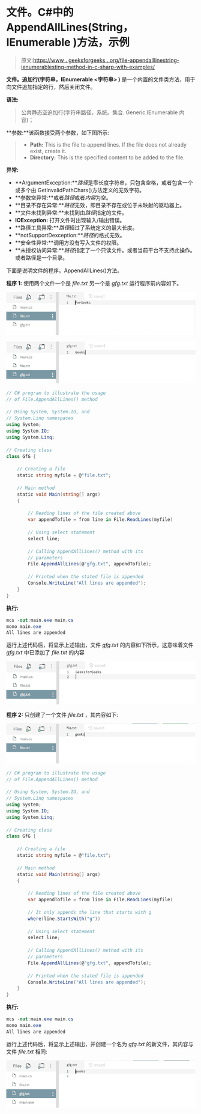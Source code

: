 # 文件。C#中的 AppendAllLines(String，IEnumerable <string>)方法，示例</string>

> 原文:[https://www . geeksforgeeks . org/file-appendalllinestring-ienumerablesting-method-in-c-sharp-with-examples/](https://www.geeksforgeeks.org/file-appendalllinesstring-ienumerablestring-method-in-c-sharp-with-examples/)

**文件。追加行(字符串，IEnumerable <字符串> )** 是一个内置的文件类方法，用于向文件追加指定的行，然后关闭文件。

**语法:**

> 公共静态空追加行(字符串路径，系统。集合. Generic.IEnumerable <string>内容)；</string>

**参数:**该函数接受两个参数，如下图所示:

> *   **Path:** This is the file to append lines. If the file does not already exist, create it.
> *   **Directory:** This is the specified content to be added to the file.

**异常:**

*   **ArgumentException:***路径*是零长度字符串，只包含空格，或者包含一个或多个由 GetInvalidPathChars()方法定义的无效字符。
*   **参数空异常:**或者*路径*或者*内容*为空。
*   **目录不存在异常:***路径*无效，即目录不存在或位于未映射的驱动器上。
*   **文件未找到异常:**未找到由*路径*指定的文件。
*   **IOException:** 打开文件时出现输入/输出错误。
*   **路径工具异常:***路径*超过了系统定义的最大长度。
*   **notSupportDexception:***路径*的格式无效。
*   **安全性异常:**调用方没有写入文件的权限。
*   **未授权访问异常:***路径*指定了一个只读文件。或者当前平台不支持此操作。或者路径是一个目录。

下面是说明文件的程序。AppendAllLines()方法。

**程序 1:** 使用两个文件一个是 *file.txt* 另一个是 *gfg.txt* 运行程序前内容如下。

![file.txt](img/b6559eac3fdf26e2335613bdc3d4b641.png)

![gfg.txt](img/df93c06d595786137600a809b9478f9c.png)

```cs
// C# program to illustrate the usage
// of File.AppendAllLines() method

// Using System, System.IO, and
// System.Linq namespaces
using System;
using System.IO;
using System.Linq;

// Creating class
class GfG {

    // Creating a file
    static string myfile = @"file.txt";

    // Main method
    static void Main(string[] args)
    {

        // Reading lines of the file created above
        var appendTofile = from line in File.ReadLines(myfile)

        // Using select statement
        select line;

        // Calling AppendAllLines() method with its
        // parameters
        File.AppendAllLines(@"gfg.txt", appendTofile);

        // Printed when the stated file is appended
        Console.WriteLine("All lines are appended");
    }
}
```

**执行:**

```cs
mcs -out:main.exe main.cs
mono main.exe
All lines are appended

```

运行上述代码后，将显示上述输出，文件 *gfg.txt* 的内容如下所示，这意味着文件 *gfg.txt* 中已添加了 *file.txt* 的内容

![gfg.txt](img/43b16727670bc319828d8e04ab217760.png)

**程序 2:** 只创建了一个文件 *file.txt* ，其内容如下:

![file.txt](img/99502728214e1ddab12eb5e36239054e.png)

```cs
// C# program to illustrate the usage
// of File.AppendAllLines() method

// Using System, System.IO, and
// System.Linq namespaces
using System;
using System.IO;
using System.Linq;

// Creating class
class GfG {

    // Creating a file
    static string myfile = @"file.txt";

    // Main method
    static void Main(string[] args)
    {

        // Reading lines of the file created above
        var appendTofile = from line in File.ReadLines(myfile)

        // It only appends the line that starts with g
        where(line.StartsWith("g"))

        // Using select statement
        select line;

        // Calling AppendAllLines() method with its
        // parameters
        File.AppendAllLines(@"gfg.txt", appendTofile);

        // Printed when the stated file is appended
        Console.WriteLine("All lines are appended");
    }
}
```

**执行:**

```cs
mcs -out:main.exe main.cs
mono main.exe
All lines are appended

```

运行上述代码后，将显示上述输出，并创建一个名为 *gfg.txt* 的新文件，其内容与文件 *file.txt* 相同:

![gfg.txt](img/d4f445e1980a2e715dbf06949c9fe597.png)